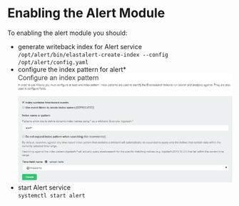Enabling the Alert Module
=========================

To enabling the alert module you should:

- generate writeback index for Alert service\
    `/opt/alert/bin/elastalert-create-index --config /opt/alert/config.yaml`
- configure the index pattern for alert*
![](/./media/media/image96.PNG)
- start Alert service\
  `systemctl start alert`
